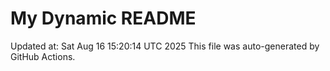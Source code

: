 # My Dynamic README
Updated at: Sat Aug 16 15:20:14 UTC 2025
This file was auto-generated by GitHub Actions.
